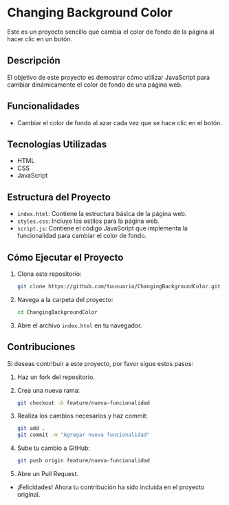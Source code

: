 # Changing Background Color

Este es un proyecto sencillo que cambia el color de fondo de la página al hacer clic en un botón.

## Descripción

El objetivo de este proyecto es demostrar cómo utilizar JavaScript para cambiar dinámicamente el color de fondo de una página web.

## Funcionalidades

- Cambiar el color de fondo al azar cada vez que se hace clic en el botón.

## Tecnologías Utilizadas

- HTML
- CSS
- JavaScript

## Estructura del Proyecto

- `index.html`: Contiene la estructura básica de la página web.
- `styles.css`: Incluye los estilos para la página web.
- `script.js`: Contiene el código JavaScript que implementa la funcionalidad para cambiar el color de fondo.

## Cómo Ejecutar el Proyecto

1. Clona este repositorio:

   ```sh
   git clone https://github.com/tuusuario/ChangingBackgroundColor.git

   ```

2. Navega a la carpeta del proyecto:
   ```sh
   cd ChangingBackgroundColor

   ```
3. Abre el archivo `index.html` en tu navegador.

## Contribuciones

Si deseas contribuir a este proyecto, por favor sigue estos pasos:

1. Haz un fork del repositorio.

2. Crea una nueva rama:

   ```sh
   git checkout -b feature/nueva-funcionalidad

   ```

3. Realiza los cambios necesarios y haz commit:

   ```sh
   git add .
   git commit -m "Agregar nueva funcionalidad"

   ```

4. Sube tu cambio a GitHub:

   ```sh
   git push origin feature/nueva-funcionalidad

   ```

5. Abre un Pull Request.

- ¡Felicidades! Ahora tu contribución ha sido incluida en el proyecto original.
